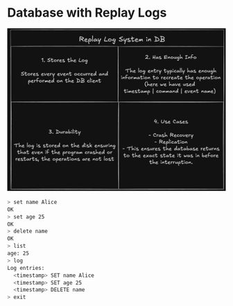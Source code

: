 # Database with Replay Logs
![](./asset.png)

``` bash
> set name Alice
OK
> set age 25
OK
> delete name
OK
> list
age: 25
> log
Log entries:
  <timestamp> SET name Alice
  <timestamp> SET age 25
  <timestamp> DELETE name
> exit
```
